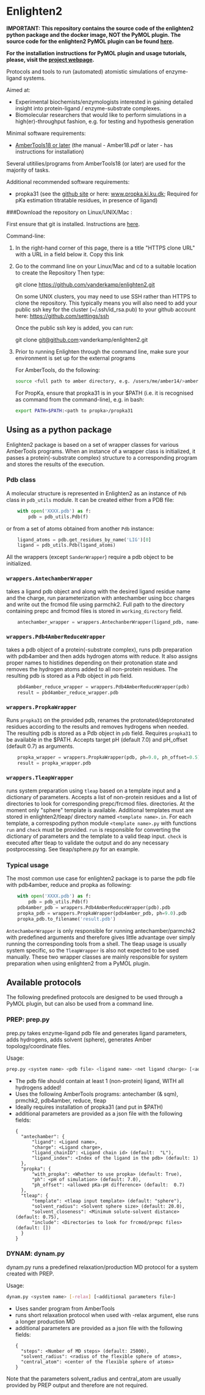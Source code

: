 Enlighten2
============

**IMPORTANT: This repository contains the source code of the enlighten2 python package 
and the docker image, NOT the PyMOL plugin. The source code for the enlighten2 
PyMOL plugin can be found [here](https://github.com/vanderkamp/enlighten2-pymol).**

**For the installation instructions for PyMOL plugin and usage tutorials, please, visit the 
[project webpage](https://enlighten2.github.io).**

Protocols and tools to run (automated) atomistic simulations of enzyme-ligand systems.

Aimed at:
 
- Experimental biochemists/enzymologists interested in gaining detailed insight into protein-ligand / enzyme-substrate complexes.
- Biomolecular researchers that would like to perform simulations in a high(er)-throughput fashion, e.g. for testing and hypothesis generation

Minimal software requirements:

- [AmberTools18 or later](https://ambermd.org/AmberTools.php) (the manual - Amber18.pdf or later - has instructions for installation)

Several utitilies/programs from AmberTools18 (or later) are used for the majority of tasks.

Additional recommended software requirements:

- propka31 (see the [github site](https://github.com/jensengroup/propka-3.1) or here: www.propka.ki.ku.dk; Required for p*K*a estimation titratable residues, in presence of ligand)


###Download the repository on Linux/UNIX/Mac :   

First ensure that git is installed. Instructions are [here](http://git-scm.com/downloads). 

Command-line:

1) In the right-hand corner of this page, there is a title "HTTPS clone URL" with a URL in a field below it.
   Copy this link 

2) Go to the command line on your Linux/Mac and cd to a suitable location to create the Repository
   Then type:

   git clone https://github.com/vanderkamp/enlighten2.git

   On some UNIX clusters, you may need to use SSH rather than HTTPS to clone the repository.
   This typically means you will also need to add your public ssh key for the cluster (~/.ssh/id_rsa.pub) to your github 
   account here: https://github.com/settings/ssh

   Once the public ssh key is added, you can run:

   git clone git@github.com:vanderkamp/enlighten2.git

3) Prior to running Enlighten through the command line, make sure your environment is set up for the external programs

   For AmberTools, do the following:
   ```bash
   source <full path to amber directory, e.g. /users/me/amber14/>amber.sh
   ```

   For PropKa, ensure that propka31 is in your $PATH (i.e. it is recognised as command from the command-line), e.g. in bash:
   ```bash
   export PATH=$PATH:<path to propka>/propka31
   ```
   
## Using as a python package
Enlighten2 package is based on a set of wrapper classes for various AmberTools programs. When an instance of a wrapper 
class is initialized, it passes a protein(-substrate complex) structure to a corresponding program and stores the results 
of the execution.

### Pdb class
A molecular structure is represented in Enlighten2 as an instance of `Pdb` class in `pdb_utils` module. It can be created
either from a PDB file:
```python
    with open('XXXX.pdb') as f:
        pdb = pdb_utils.Pdb(f)
```
or from a set of atoms obtained from another `Pdb` instance:
```python
    ligand_atoms = pdb.get_residues_by_name('LIG')[0]
    ligand = pdb_utils.Pdb(ligand_atoms)
```
All the wrappers (except `SanderWrapper`) require a pdb object to be initialized. 

### `wrappers.AntechamberWrapper`
takes a ligand pdb object and along with the desired ligand residue name and the charge,
run parameterization with antechamber using bcc charges and write out the frcmod file using parmchk2. Full path to the 
directory containing prepc and frcmod files is stored in `working_directory` field.
```python
    antechamber_wrapper = wrappers.AntechanberWrapper(ligand_pdb, name='LIG', charge=0)
```

### `wrappers.Pdb4AmberReduceWrapper`
takes a pdb object of a protein(-substrate complex), runs pdb preparation with pdb4amber
and then adds hydrogen atoms with reduce. It also assigns proper names to histidines depending on their protonation state 
and removes the hydrogen atoms added to all non-protein residues. The resulting pdb is stored as a Pdb object in 
`pdb` field.
```python
    pbd4amber_reduce_wrapper = wrappers.Pdb4AmberReduceWrapper(pdb)
    result = pbd4amber_reduce_wrapper.pdb    
```

### `wrappers.PropkaWrapper`
Runs `propka31` on the provided pdb, renames the protonated/deprotonated residues according to the results and removes
hydrogens when needed. The resulting pdb is stored as a Pdb object in `pdb` field. Requires `propka31` to be available 
in the $PATH. Accepts target pH (default 7.0) and pH_offset (default 0.7) as arguments.
```python
    propka_wrapper = wrappers.PropkaWrapper(pdb, ph=9.0, ph_offset=0.5)
    result = propka_wrapper.pdb
```

### `wrappers.TleapWrapper`
runs system preparation using `tleap` based on a template input and a dictionary of parameters. Accepts a list of 
non-protein residues and a list of directories to look for corresponding prepc/frcmod files.
directories. At the moment only "sphere" template is available. Additional templates must are stored in enlighten2/tleap/ 
directory named `<template name>.in`. For each template, a correspoding python module `<template name>.py` with functions 
`run` and `check` must be provided. `run` is responsible for converting the dictionary of parameters and the template to 
a valid tleap input. `check` is executed after tleap to validate the output and do any necessary postprocessing. See 
tleap/sphere.py for an example. 

### Typical usage
The most common use case for enlighten2 package is to parse the pdb file with pdb4amber, reduce and propka as following:
```python
    with open('XXXX.pdb') as f:
        pdb = pdb_utils.Pdb(f)
    pdb4amber_pdb = wrappers.Pdb4AmberReduceWrapper(pdb).pdb
    propka_pdb = wrappers.PropkaWrapper(pdb4amber_pdb, ph=9.0).pdb
    propka_pdb.to_filename('result.pdb')
```
`AntechamberWrapper` is only responsible for running antechamber/parmchk2 with predefined arguments and therefore gives
little advantage over simply running the corresponding tools from a shell. The tleap usage is usually system specific, 
so the `TleapWrapper` is also not expected to be used manually. These two wrapper classes are mainly responsible for 
system preparation when using enlighten2 from a PyMOL plugin.

## Available protocols
The following predefined protocols are designed to be used through a PyMOL plugin, but can also be used from a command 
line. 
### PREP: prep.py

prep.py takes enzyme-ligand pdb file and generates ligand parameters, adds hydrogens, adds solvent (sphere), generates 
Amber topology/coordinate files.

  Usage:
  ```bash
  prep.py <system name> <pdb file> <ligand name> <net ligand charge> [<additional parameters file>]
  ```
- The pdb file should contain at least 1 (non-protein) ligand, WITH all hydrogens added!
- Uses the following AmberTools programs: antechamber (& sqm), prmchk2, pdb4amber, reduce, tleap 
- Ideally requires installation of propka31 (and put in $PATH)
- additional parameters are provided as a json file with the following fields:
  ```
  {
    "antechamber": {
        "ligand": <Ligand name>,
        "charge": <Ligand charge>,
        "ligand_chainID": <Ligand chain id> (default:  "L"),
        "ligand_index": <Index of the ligand in the pdb> (default: 1)
    },
    "propka": {
        "with_propka": <Whether to use propka> (default: True),
        "ph": <pH of simulation> (default: 7.0),
        "ph_offset": <allowed pKa-pH difference> (default:  0.7)
    },
    "tleap": {
        "template": <tleap input template> (default: "sphere"),        
        "solvent_radius": <Solvent sphere size> (default: 20.0),
        "solvent_closeness": <Minimum solute-solvent distance> (default: 0.75),
        "include": <Directories to look for frcmod/prepc files> (default: [])
    }
  }  
  ```

### DYNAM: dynam.py
dynam.py runs a predefined relaxation/production MD protocol for a system created with PREP.

  Usage:
  ```bash
  dynam.py <system name> [-relax] [<additional parameters file>]
  ```

- Uses sander program from AmberTools
- runs short relaxation protocol when used with -relax argument, 
else runs a longer production MD
- additional parameters are provided as a json file with the following fields:
  ```
  {
    "steps": <Number of MD steps> (default: 25000),
    "solvent_radius": <radius of the flexible sphere of atoms>,
    "central_atom": <center of the flexible sphere of atoms>
  }  
  ```
 
 Note that the parameters solvent_radius and central_atom are usually provided by PREP 
 output and therefore are not required.
